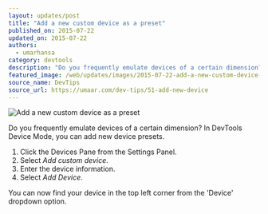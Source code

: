 ```yaml
---
layout: updates/post
title: "Add a new custom device as a preset"
published_on: 2015-07-22
updated_on: 2015-07-22
authors:
  - umarhansa
category: devtools
description: "Do you frequently emulate devices of a certain dimension? In DevTools Device Mode, you can add new device presets."
featured_image: /web/updates/images/2015-07-22-add-a-new-custom-device-as-a-preset/add-new-device.gif
source_name: DevTips
source_url: https://umaar.com/dev-tips/51-add-new-device
---
```

<img src="/web/updates/images/2015-07-22-add-a-new-custom-device-as-a-preset/add-new-device.gif" alt="Add a new custom device as a preset">

Do you frequently emulate devices of a certain dimension? In DevTools Device Mode, you can add new device presets.

<ol>
<li>Click the Devices Pane from the Settings Panel.</li>
<li>Select <em>Add custom device</em>.</li>
<li>Enter the device information.</li>
<li>Select <em>Add Device</em>.</li>
</ol>

You can now find your device in the top left corner from the 'Device' dropdown option.
